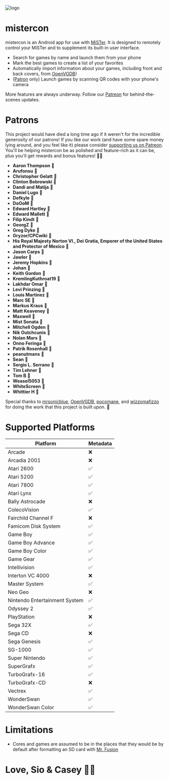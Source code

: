 ![logo](https://github.com/tatsutron/mistercon/assets/51144928/44421768-baff-4de4-8434-17db9e065c36)

# mistercon

mistercon is an Android app for use with [MiSTer](https://github.com/MiSTer-devel/Main_MiSTer/wiki). It is designed to remotely control your MiSTer and to supplement its built-in user interface.

* Search for games by name and launch them from your phone
* Mark the best games to create a list of your favorites
* Automatically import information about your games, including front and back covers, from [OpenVGDB](https://github.com/OpenVGDB))
* ([Patron](https://patreon.com/tatsutron) only) Launch games by scanning QR codes with your phone's camera

More features are always underway. Follow our [Patreon](https://patreon.com/tatsutron) for behind-the-scenes updates.

# Patrons

This project would have died a long time ago if it weren't for the incredible generosity of our patrons! If you like our work (and have some spare money lying around, and you feel like it) please consider [supporting us on Patreon](https://patreon.com/tatsutron). You'll be helping mistercon be as polished and feature-rich as it can be, plus you'll get rewards and bonus features! 💚💖

* **Aaron Thompson** 💙
* **Arufonsu** 💙
* **Christopher Gelatt** 💙
* **Clinton Bobrowski** 💙
* **Dandi and Matija** 💙
* **Daniel Lugo** 💙
* **Defkyle** 💙
* **DoOoM** 💙
* **Edward Hartley** 💙
* **Edward Mallett** 💙
* **Filip Kindt** 💙
* **GeorgZ** 💙
* **Greg Dyke** 💙
* **Gryzor/CPCwiki** 💙
* **His Royal Majesty Norton VI., Dei Gratia, Emporer of the United States and Protector of Mexico** 💙
* **Jason Carps** 💙
* **Jawler** 💙
* **Jeremy Hopkins** 💙
* **Johan** 💙
* **Keith Gordon** 💙
* **KremlingKuthroat19** 💙
* **Lakhdar Omar** 💙
* **Levi Prinzing** 💙
* **Louis Martinez** 💙
* **Marc SE** 💙
* **Markus Kraus** 💙
* **Matt Keaveney** 💙
* **Maxwell** 💙
* **Mist Sonata** 💙
* **Mitchell Ogden** 💙
* **Nik Outchcunis** 💙
* **Nolan Mars** 💙
* **Onno Feringa** 💙
* **Patrik Rosenhall** 💙
* **peanutmans** 💙
* **Sean** 💙
* **Sergio L. Serrano** 💙
* **Tim Lehner** 💙
* **Tom B** 💙
* **Weasel5053** 💙
* **WhiteScreen** 💙
* **Whittier H** 💙

Special thanks to [mrsonicblue](https://github.com/mrsonicblue), [OpenVGDB](https://github.com/OpenVGDB), [pocomane](https://github.com/pocomane), and [wizzomafizzo](https://github.com/wizzomafizzo) for doing the work that this project is built upon. 🧡

# Supported Platforms

Platform  | Metadata
| - | - |
Arcade | :x:
Arcadia 2001 | :x:
Atari 2600 | :white_check_mark:
Atari 5200 | :white_check_mark:
Atari 7800 | :white_check_mark:
Atari Lynx | :white_check_mark:
Bally Astrocade | :x:
ColecoVision | :white_check_mark:
Fairchild Channel F | :x:
Famicom Disk System | :white_check_mark:
Game Boy | :white_check_mark:
Game Boy Advance | :white_check_mark:
Game Boy Color | :white_check_mark:
Game Gear | :white_check_mark:
Intellivision | :white_check_mark:
Interton VC 4000 | :x:
Master System | :white_check_mark:
Neo Geo | :x:
Nintendo Entertainment System | :white_check_mark:
Odyssey 2 | :white_check_mark:
PlayStation | :x:
Sega 32X | :white_check_mark:
Sega CD | :x:
Sega Genesis | :white_check_mark:
SG-1000 | :white_check_mark:
Super Nintendo | :white_check_mark:
SuperGrafx | :white_check_mark:
TurboGrafx-16 | :white_check_mark:
TurboGrafx-CD | :x:
Vectrex | :white_check_mark:
WonderSwan | :white_check_mark:
WonderSwan Color | :white_check_mark:

# Limitations

* Cores and games are assumed to be in the places that they would be by default after formatting an SD card with [Mr. Fusion](https://github.com/MiSTer-devel/mr-fusion)

# Love, Sio & Casey 💚💖
